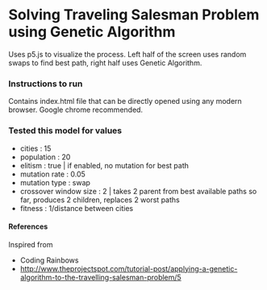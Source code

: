 Solving Traveling Salesman Problem using Genetic Algorithm
====

Uses p5.js to visualize the process. Left half of the screen uses random swaps to find best path, right half uses Genetic Algorithm.

### Instructions to run

Contains index.html file that can be directly opened using any modern browser. Google chrome recommended.

### Tested this model for values

+ cities : 15
+ population : 20
+ elitism : true | if enabled, no mutation for best path
+ mutation rate : 0.05
+ mutation type : swap
+ crossover window size : 2 | takes 2 parent from best available paths so far, produces 2 children, replaces 2 worst paths
+ fitness : 1/distance between cities


#### References

Inspired from
+ Coding Rainbows
+ http://www.theprojectspot.com/tutorial-post/applying-a-genetic-algorithm-to-the-travelling-salesman-problem/5

